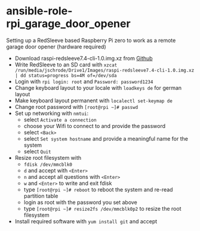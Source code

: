 # ansible-role-rpi_garage_door_opener
Setting up a RedSleeve based Raspberry Pi zero to work as a remote garage door opener (hardware required)

* Download raspi-redsleeve7.4-cli-1.0.img.xz from [Github](https://github.com/redsleeve-linux/redsleeve-linux.github.io/releases/tag/rpi-7.4-1.0)
* Write RedSleeve to an SD card with
```xzcat /run/media/jschrode/Drive1/Images/raspi-redsleeve7.4-cli-1.0.img.xz | dd status=progress bs=4M of=/dev/sda```
* Login with ```rpi login: root``` and ```Password: password1234```
* Change keyboard layout to your locale with ```loadkeys de``` for german layout
* Make keyboard layout permanent with ```localectl set-keymap de```
* Change root password with ```[root@rpi ~]# passwd```
* Set up networking with ```nmtui```:
  - select ```Activate a connection```
  - choose your Wifi to connect to and provide the password
  - select ```<Back>```
  - select ```Set system hostname``` and provide a meaningful name for the system
  - select ```Quit```
* Resize root filesystem with
  - ```fdisk /dev/mmcblk0```
  - ```d``` and accept with ```<Enter>```
  - ```n``` and accept all questions with ```<Enter>```
  - ```w``` and ```<Enter>``` to write and exit fdisk
  - type ```[root@rpi ~]# reboot``` to reboot the system and re-read partition table
  - login as root with the password you set above
  - type ```[root@rpi ~]# resize2fs /dev/mmcblk0p2``` to resize the root filesystem
* Install required software with ```yum install git``` and accept
